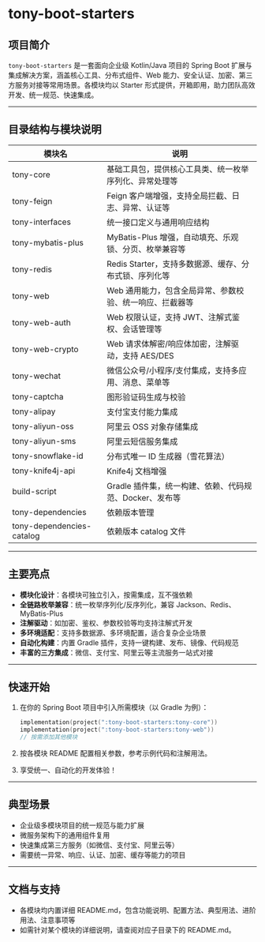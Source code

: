 # tony-boot-starters

## 项目简介

`tony-boot-starters` 是一套面向企业级 Kotlin/Java 项目的 Spring Boot 扩展与集成解决方案，涵盖核心工具、分布式组件、Web 能力、安全认证、加密、第三方服务对接等常用场景。各模块均以 Starter 形式提供，开箱即用，助力团队高效开发、统一规范、快速集成。

---

## 目录结构与模块说明

| 模块名                | 说明                                                         |
|----------------------|--------------------------------------------------------------|
| tony-core            | 基础工具包，提供核心工具类、统一枚举序列化、异常处理等        |
| tony-feign           | Feign 客户端增强，支持全局拦截、日志、异常、认证等            |
| tony-interfaces      | 统一接口定义与通用响应结构                                     |
| tony-mybatis-plus    | MyBatis-Plus 增强，自动填充、乐观锁、分页、枚举兼容等         |
| tony-redis           | Redis Starter，支持多数据源、缓存、分布式锁、序列化等         |
| tony-web             | Web 通用能力，包含全局异常、参数校验、统一响应、拦截器等      |
| tony-web-auth        | Web 权限认证，支持 JWT、注解式鉴权、会话管理等                |
| tony-web-crypto      | Web 请求体解密/响应体加密，注解驱动，支持 AES/DES             |
| tony-wechat          | 微信公众号/小程序/支付集成，支持多应用、消息、菜单等          |
| tony-captcha         | 图形验证码生成与校验                                           |
| tony-alipay          | 支付宝支付能力集成                                            |
| tony-aliyun-oss      | 阿里云 OSS 对象存储集成                                       |
| tony-aliyun-sms      | 阿里云短信服务集成                                            |
| tony-snowflake-id    | 分布式唯一 ID 生成器（雪花算法）                              |
| tony-knife4j-api     | Knife4j 文档增强                                             |
| build-script         | Gradle 插件集，统一构建、依赖、代码规范、Docker、发布等        |
| tony-dependencies    | 依赖版本管理                                                  |
| tony-dependencies-catalog | 依赖版本 catalog 文件                                      |

---

## 主要亮点

- **模块化设计**：各模块可独立引入，按需集成，互不强依赖
- **全链路枚举兼容**：统一枚举序列化/反序列化，兼容 Jackson、Redis、MyBatis-Plus
- **注解驱动**：如加密、鉴权、参数校验等均支持注解式开发
- **多环境适配**：支持多数据源、多环境配置，适合复杂企业场景
- **自动化构建**：内置 Gradle 插件，支持一键构建、发布、镜像、代码规范
- **丰富的三方集成**：微信、支付宝、阿里云等主流服务一站式对接

---

## 快速开始

1. 在你的 Spring Boot 项目中引入所需模块（以 Gradle 为例）：

   ```kotlin
   implementation(project(":tony-boot-starters:tony-core"))
   implementation(project(":tony-boot-starters:tony-web"))
   // 按需添加其他模块
   ```

2. 按各模块 README 配置相关参数，参考示例代码和注解用法。

3. 享受统一、自动化的开发体验！

---

## 典型场景

- 企业级多模块项目的统一规范与能力扩展
- 微服务架构下的通用组件复用
- 快速集成第三方服务（如微信、支付宝、阿里云等）
- 需要统一异常、响应、认证、加密、缓存等能力的项目

---

## 文档与支持

- 各模块均内置详细 README.md，包含功能说明、配置方法、典型用法、进阶用法、注意事项等
- 如需针对某个模块的详细说明，请查阅对应子目录下的 README.md。
